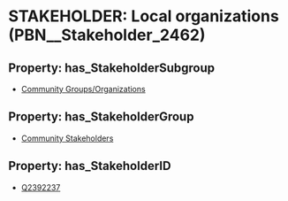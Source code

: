 # STAKEHOLDER: __Local organizations__ (PBN__Stakeholder_2462)

## Property: has_StakeholderSubgroup

* [Community Groups/Organizations](PBN__StakeholderSubgroup_134)

## Property: has_StakeholderGroup

* [Community Stakeholders](PBN__StakeholderGroup_8)

## Property: has_StakeholderID

* [Q2392237](Q2392237)

